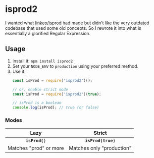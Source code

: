 # isprod2

I wanted what [linkeo/isprod] had made but didn't like the very outdated codebase that used some old concepts. So I rewrote it into what is essentially a glorified Regular Expression.

## Usage

1. Install it: `npm install isprod2`
2. Set your `NODE_ENV` to `production` using your preferred method.
3. Use it:
   ```js
   const isProd = require('isprod2')();
   
   // or, enable strict mode
   const isProd = require('isprod2')(true);

   // isProd is a boolean
   console.log(isProd); // true (or false)
   ```

### Modes

| Lazy | Strict |
| :---: | :---: |
| **`isProd()`** | **`isProd(true)`** |
| Matches "prod" or more | Matches only "production" |

[linkeo/isprod]: https://github.com/linkeo/isprod
